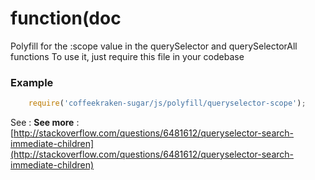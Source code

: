 # function(doc

Polyfill for the :scope value in the querySelector and querySelectorAll functions
To use it, just require this file in your codebase


### Example
```js
	require('coffeekraken-sugar/js/polyfill/queryselector-scope');
```
See : **See more** : [http://stackoverflow.com/questions/6481612/queryselector-search-immediate-children](http://stackoverflow.com/questions/6481612/queryselector-search-immediate-children)
